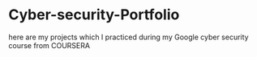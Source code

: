 # Cyber-security-Portfolio
here are my projects which I practiced during my Google cyber security course from COURSERA
